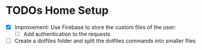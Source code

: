 # TODOs Home Setup

* [x] Improvement: Use Firebase to store the custom files of the user:
  * [ ] Add authentication to the requests

* [ ] Create a dotfiles folder and split the dotfiles commands into smaller files